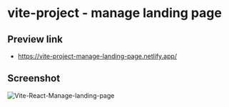 # vite-project - manage landing page

## Preview link
- https://vite-project-manage-landing-page.netlify.app/

## Screenshot
![Vite-React-Manage-landing-page](https://github.com/NishaVijai/vite-project/assets/26595961/b01b8964-edaa-42d1-a77c-057d8d308f17)
